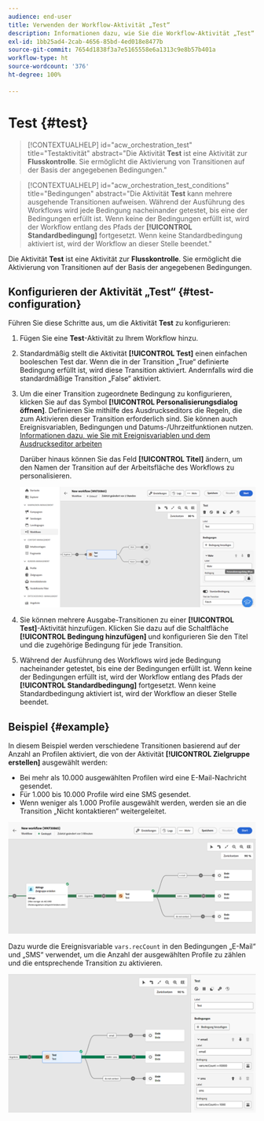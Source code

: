 ```yaml
---
audience: end-user
title: Verwenden der Workflow-Aktivität „Test“
description: Informationen dazu, wie Sie die Workflow-Aktivität „Test“ verwenden
exl-id: 1bb25ad4-2cab-4656-85bd-4ed018e8477b
source-git-commit: 7654d1838f3a7e5165558e6a1313c9e8b57b401a
workflow-type: ht
source-wordcount: '376'
ht-degree: 100%

---
```


# Test {#test}

>[!CONTEXTUALHELP]
>id="acw_orchestration_test"
>title="Testaktivität"
>abstract="Die Aktivität **Test** ist eine Aktivität zur **Flusskontrolle**. Sie ermöglicht die Aktivierung von Transitionen auf der Basis der angegebenen Bedingungen."

>[!CONTEXTUALHELP]
>id="acw_orchestration_test_conditions"
>title="Bedingungen"
>abstract="Die Aktivität **Test** kann mehrere ausgehende Transitionen aufweisen. Während der Ausführung des Workflows wird jede Bedingung nacheinander getestet, bis eine der Bedingungen erfüllt ist. Wenn keine der Bedingungen erfüllt ist, wird der Workflow entlang des Pfads der **[!UICONTROL Standardbedingung]** fortgesetzt. Wenn keine Standardbedingung aktiviert ist, wird der Workflow an dieser Stelle beendet."

Die Aktivität **Test** ist eine Aktivität zur **Flusskontrolle**. Sie ermöglicht die Aktivierung von Transitionen auf der Basis der angegebenen Bedingungen.

## Konfigurieren der Aktivität „Test“ {#test-configuration}

Führen Sie diese Schritte aus, um die Aktivität **Test** zu konfigurieren:

1. Fügen Sie eine **Test**-Aktivität zu Ihrem Workflow hinzu.

1. Standardmäßig stellt die Aktivität **[!UICONTROL Test]** einen einfachen booleschen Test dar. Wenn die in der Transition „True“ definierte Bedingung erfüllt ist, wird diese Transition aktiviert. Andernfalls wird die standardmäßige Transition „False“ aktiviert.

1. Um die einer Transition zugeordnete Bedingung zu konfigurieren, klicken Sie auf das Symbol **[!UICONTROL Personalisierungsdialog öffnen]**. Definieren Sie mithilfe des Ausdruckseditors die Regeln, die zum Aktivieren dieser Transition erforderlich sind. Sie können auch Ereignisvariablen, Bedingungen und Datums-/Uhrzeitfunktionen nutzen. [Informationen dazu, wie Sie mit Ereignisvariablen und dem Ausdruckseditor arbeiten](../event-variables.md)

   Darüber hinaus können Sie das Feld **[!UICONTROL Titel]** ändern, um den Namen der Transition auf der Arbeitsfläche des Workflows zu personalisieren.

   ![](../assets/workflow-test-default.png)

1. Sie können mehrere Ausgabe-Transitionen zu einer **[!UICONTROL Test]**-Aktivität hinzufügen. Klicken Sie dazu auf die Schaltfläche **[!UICONTROL Bedingung hinzufügen]** und konfigurieren Sie den Titel und die zugehörige Bedingung für jede Transition.

1. Während der Ausführung des Workflows wird jede Bedingung nacheinander getestet, bis eine der Bedingungen erfüllt ist. Wenn keine der Bedingungen erfüllt ist, wird der Workflow entlang des Pfads der **[!UICONTROL Standardbedingung]** fortgesetzt. Wenn keine Standardbedingung aktiviert ist, wird der Workflow an dieser Stelle beendet.

## Beispiel {#example}

In diesem Beispiel werden verschiedene Transitionen basierend auf der Anzahl an Profilen aktiviert, die von der Aktivität **[!UICONTROL Zielgruppe erstellen]** ausgewählt werden:
* Bei mehr als 10.000 ausgewählten Profilen wird eine E-Mail-Nachricht gesendet.
* Für 1.000 bis 10.000 Profile wird eine SMS gesendet.
* Wenn weniger als 1.000 Profile ausgewählt werden, werden sie an die Transition „Nicht kontaktieren“ weitergeleitet.

![](../assets/workflow-test-example.png)

Dazu wurde die Ereignisvariable `vars.recCount` in den Bedingungen „E-Mail“ und „SMS“ verwendet, um die Anzahl der ausgewählten Profile zu zählen und die entsprechende Transition zu aktivieren.

![](../assets/workflow-test-example-config.png)
